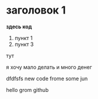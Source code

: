# заголовок 1

**здесь код**

1. пункт 1
2. пункт 3

тут

я хочу мало делать и много денег 

dfdfsfs
new code frome some jun

hello grom github
